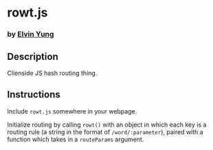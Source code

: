# rowt.js
### by [Elvin Yung](https://github.com/elvinyung)

## Description
Clienside JS hash routing thing. 

## Instructions
Include `rowt.js` somewhere in your webpage.

Initialize routing by calling `rowt()` with an object in which each key is a routing rule (a string in the format of `/word/:parameter`), paired with a function which takes in a `routeParams` argument.
